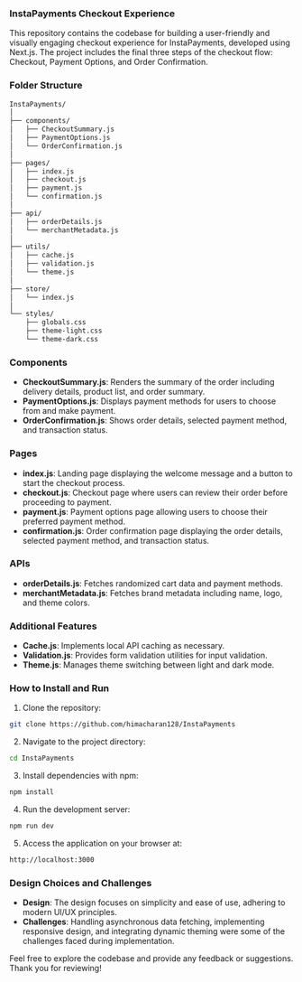 ### InstaPayments Checkout Experience

This repository contains the codebase for building a user-friendly and visually engaging checkout experience for InstaPayments, developed using Next.js. The project includes the final three steps of the checkout flow: Checkout, Payment Options, and Order Confirmation.

### Folder Structure
```bash
InstaPayments/
│
├── components/
│   ├── CheckoutSummary.js
│   ├── PaymentOptions.js
│   └── OrderConfirmation.js
│
├── pages/
│   ├── index.js
│   ├── checkout.js
│   ├── payment.js
│   └── confirmation.js
│
├── api/
│   ├── orderDetails.js
│   └── merchantMetadata.js
│
├── utils/
│   ├── cache.js
│   ├── validation.js
│   └── theme.js
│
├── store/
│   └── index.js
│
└── styles/
    ├── globals.css
    ├── theme-light.css
    └── theme-dark.css
```

### Components

- **CheckoutSummary.js**: Renders the summary of the order including delivery details, product list, and order summary.
- **PaymentOptions.js**: Displays payment methods for users to choose from and make payment.
- **OrderConfirmation.js**: Shows order details, selected payment method, and transaction status.

### Pages

- **index.js**: Landing page displaying the welcome message and a button to start the checkout process.
- **checkout.js**: Checkout page where users can review their order before proceeding to payment.
- **payment.js**: Payment options page allowing users to choose their preferred payment method.
- **confirmation.js**: Order confirmation page displaying the order details, selected payment method, and transaction status.

### APIs

- **orderDetails.js**: Fetches randomized cart data and payment methods.
- **merchantMetadata.js**: Fetches brand metadata including name, logo, and theme colors.

### Additional Features

- **Cache.js**: Implements local API caching as necessary.
- **Validation.js**: Provides form validation utilities for input validation.
- **Theme.js**: Manages theme switching between light and dark mode.

### How to Install and Run

1. Clone the repository:

```bash
git clone https://github.com/himacharan128/InstaPayments
```
2. Navigate to the project directory:
```bash
cd InstaPayments
```
3. Install dependencies with npm:
```bash
npm install
```
4. Run the development server:
```bash
npm run dev
```
5. Access the application on your browser at:
```bash
http://localhost:3000
```

### Design Choices and Challenges

- **Design**: The design focuses on simplicity and ease of use, adhering to modern UI/UX principles.
- **Challenges**: Handling asynchronous data fetching, implementing responsive design, and integrating dynamic theming were some of the challenges faced during implementation.

Feel free to explore the codebase and provide any feedback or suggestions. Thank you for reviewing!
